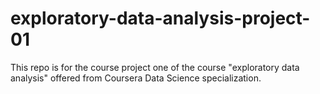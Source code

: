# exploratory-data-analysis-project-01
This repo is for the course project one of the course "exploratory data analysis" offered from Coursera Data Science specialization.
